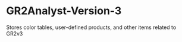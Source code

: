 # GR2Analyst-Version-3
Stores color tables, user-defined products, and other items related to GR2v3
